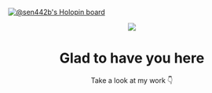 [![@sen442b's Holopin board](https://holopin.io/api/user/board?user=sen442b)](https://holopin.io/@sen442b)

<div align="center" >
<img src="https://media.giphy.com/media/ln7z2eWriiQAllfVcn/giphy.gif"/>


<h1  >Glad to have you here </h1>
 <p> Take a look at my work 👇 </p>
 
 
</div>
<!---
Sen-442b/Sen-442b is a ✨ special ✨ repository because its `README.md` (this file) appears on your GitHub profile.
You can click the Preview link to take a look at your changes.
--->
